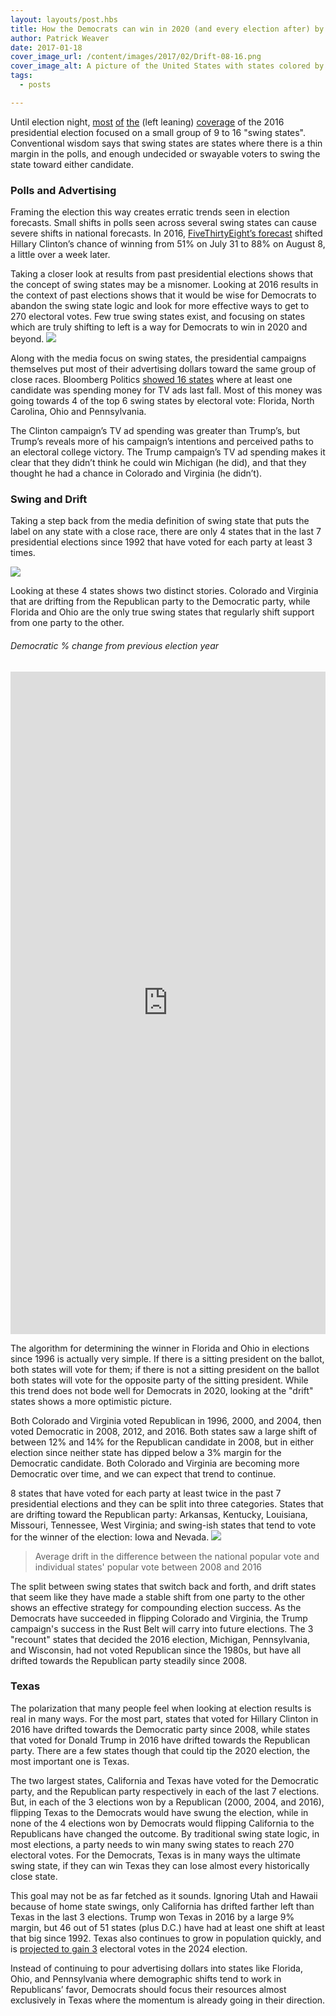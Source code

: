 ```yaml
---
layout: layouts/post.hbs
title: How the Democrats can win in 2020 (and every election after) by flipping one state
author: Patrick Weaver
date: 2017-01-18
cover_image_url: /content/images/2017/02/Drift-08-16.png
cover_image_alt: A picture of the United States with states colored by their drift over previous elections.
tags:
  - posts

---
```


Until election night, [most](http://www.politico.com/2016-election/swing-states) [of](http://fivethirtyeight.com/features/almost-every-swing-state-is-a-must-win-for-trump-now/) [the](https://www.washingtonpost.com/national/fifteen-states-that-will-decide-the-election/2016/11/05/13475c90-a13e-11e6-8832-23a007c77bb4_story.html?utm_term=.390a967f36d5) (left leaning) [coverage](http://www.latimes.com/projects/la-na-pol-battleground-state-cheat-sheet/) of the 2016 presidential election focused on a small group of 9 to 16 "swing states". Conventional wisdom says that swing states are states where there is a thin margin in the polls, and enough undecided or swayable voters to swing the state toward either candidate.

### Polls and Advertising
Framing the election this way creates erratic trends seen in election forecasts. Small shifts in polls seen across several swing states can cause severe shifts in national forecasts. In 2016, [FiveThirtyEight’s forecast](https://projects.fivethirtyeight.com/2016-election-forecast/) shifted Hillary Clinton’s chance of winning from 51% on July 31 to 88% on August 8, a little over a week later.

Taking a closer look at results from past presidential elections shows that the concept of swing states may be a misnomer. Looking at 2016 results in the context of past elections shows that it would be wise for Democrats to abandon the swing state logic and look for more effective ways to get to 270 electoral votes. Few true swing states exist, and focusing on states which are truly shifting to left is a way for Democrats to win in 2020 and beyond.
![](/content/images/2017/02/florida-ohio-2.gif)

Along with the media focus on swing states, the presidential campaigns themselves put most of their advertising dollars toward the same group of close races. Bloomberg Politics [showed 16 states](https://www.bloomberg.com/politics/graphics/2016-presidential-campaign-tv-ads/) where at least one candidate was spending money for TV ads last fall. Most of this money was going towards 4 of the top 6 swing states by electoral vote: Florida, North Carolina, Ohio and Pennsylvania.

The Clinton campaign’s TV ad spending was greater than Trump’s, but Trump’s reveals more of his campaign’s intentions and perceived paths to an electoral college victory. The Trump campaign’s TV ad spending makes it clear that they didn’t think he could win Michigan (he did), and that they thought he had a chance in Colorado and Virginia (he didn’t).

### Swing and Drift
Taking a step back from the media definition of swing state that puts the label on any state with a close race, there are only 4 states that in the last 7 presidential elections since 1992 that have voted for each party at least 3 times.

![](/content/images/2017/02/Colorado-Virginia.png)

Looking at these 4 states shows two distinct stories. Colorado and Virginia that are drifting from the Republican party to the Democratic party, while Florida and Ohio are the only true swing states that regularly shift support from one party to the other.

###### *Democratic % change from previous election year* 

<iframe width="100%" height="1060px" frameborder="0" src="https://juliafredenburg.github.io/table/index.html" allowfullscreen webkitallowfullscreen mozallowfullscreen oallowfullscreen msallowfullscreen></iframe>

The algorithm for determining the winner in Florida and Ohio in elections since 1996 is actually very simple. If there is a sitting president on the ballot, both states will vote for them; if there is not a sitting president on the ballot both states will vote for the opposite party of the sitting president. While this trend does not bode well for Democrats in 2020, looking at the "drift" states shows a more optimistic picture.

Both Colorado and Virginia voted Republican in 1996, 2000, and 2004, then voted Democratic in 2008, 2012, and 2016. Both states saw a large shift of between 12% and 14% for the Republican candidate in 2008, but in either election since neither state has dipped below a 3% margin for the Democratic candidate. Both Colorado and Virginia are becoming more Democratic over time, and we can expect that trend to continue.

8 states that have voted for each party at least twice in the past 7 presidential elections and they can be split into three categories. States that are drifting toward the Republican party: Arkansas, Kentucky, Louisiana, Missouri, Tennessee, West Virginia; and swing-ish states that tend to vote for the winner of the election: Iowa and Nevada.
![](/content/images/2017/02/Drift-08-16.png)
> Average drift in the difference between the national popular vote and individual states' popular vote between 2008 and 2016

The split between swing states that switch back and forth, and drift states that seem like they have made a stable shift from one party to the other shows an effective strategy for compounding election success. As the Democrats have succeeded in flipping Colorado and Virginia, the Trump campaign's success in the Rust Belt will carry into future elections. The 3 "recount" states that decided the 2016 election, Michigan, Pennsylvania, and Wisconsin, had not voted Republican since the 1980s, but have all drifted towards the Republican party steadily since 2008.

### Texas

The polarization that many people feel when looking at election results is real in many ways. For the most part, states that voted for Hillary Clinton in 2016 have drifted towards the Democratic party since 2008, while states that voted for Donald Trump in 2016 have drifted towards the Republican party. There are a few states though that could tip the 2020 election, the most important one is Texas.

The two largest states, California and Texas have voted for the Democratic party, and the Republican party respectively in each of the last 7 elections. But, in each of the 3 elections won by a Republican (2000, 2004, and 2016), flipping Texas to the Democrats would have swung the election, while in none of the 4 elections won by Democrats would flipping California to the Republicans have changed the outcome. By traditional swing state logic, in most elections, a party needs to win many swing states to reach 270 electoral votes. For the Democrats, Texas is in many ways the ultimate swing state, if they can win Texas they can lose almost every historically close state.

This goal may not be as far fetched as it sounds. Ignoring Utah and Hawaii because of home state swings, only California has drifted farther left than Texas in the last 3 elections. Trump won Texas in 2016 by a large 9% margin, but 46 out of 51 states (plus D.C.) have had at least one shift at least that big since 1992. Texas also continues to grow in population quickly, and is [projected to gain 3](http://www.centerforpolitics.org/crystalball/articles/updated-2020-reapportionment-projections/) electoral votes in the 2024 election.

Instead of continuing to pour advertising dollars into states like Florida, Ohio, and Pennsylvania where demographic shifts tend to work in Republicans’ favor, Democrats should focus their resources almost exclusively in Texas where the momentum is already going in their direction.

